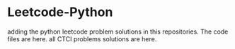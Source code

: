 # Leetcode-Python
adding the python leetcode problem solutions in this repositories. 
The code files are here.
all CTCI problems solutions are here.


































































































































































































































































































































































































































































































































































































































































































































































































































































































































































































































































































































































































































































































































